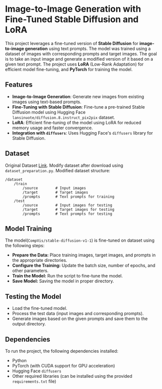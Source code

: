 # Image-to-Image Generation with Fine-Tuned Stable Diffusion and LoRA

This project leverages a fine-tuned version of **Stable Diffusion** for **image-to-image generation** using text prompts. The model was trained using a dataset of images with corresponding prompts and target images. The goal is to take an input image and generate a modified version of it based on a given text prompt. The project uses **LoRA** (Low-Rank Adaptation) for efficient model fine-tuning, and **PyTorch** for training the model.

## Features

- **Image-to-Image Generation**: Generate new images from existing images using text-based prompts.
- **Fine-Tuning with Stable Diffusion**: Fine-tune a pre-trained Stable Diffusion model using Hugging Face `lansinuote/diffusion.8.instruct_pix2pix` dataset.
- **LoRA**: Efficient fine-tuning of the model using LoRA for reduced memory usage and faster convergence.
- **Integration with `diffusers`**: Uses Hugging Face's `diffusers` library for Stable Diffusion.

## Dataset

Original Dataset [Link](https://huggingface.co/datasets/lansinuote/diffusion.8.instruct_pix2pix). Modify dataset after download using `dataset_preparation.py`. Modified dataset structure:
```
/dataset
    /train
        /source        # Input images
        /target        # Target images
        /prompts       # Text prompts for training
    /test
        /source        # Input images for testing
        /target        # Target images for testing
        /prompts       # Text prompts for testing
```
## Model Training

The model(`CompVis/stable-diffusion-v1-1`) is fine-tuned on dataset using the following steps:

- **Prepare the Data:** Place training images, target images, and prompts in the appropriate directories.
- **Configure the Training:** Update the batch size, number of epochs, and other parameters.
- **Train the Model:** Run the script to fine-tune the model.
- **Save Model:** Saving the model in proper directory.

## Testing the Model

- Load the fine-tuned model.
- Process the test data (input images and corresponding prompts).
- Generate images based on the given prompts and save them to the output directory.

## Dependencies

To run the project, the following dependencies installed:

- Python
- PyTorch (with CUDA support for GPU acceleration)
- Hugging Face `diffusers`
- Other required libraries (can be installed using the provided `requirements.txt` file)

